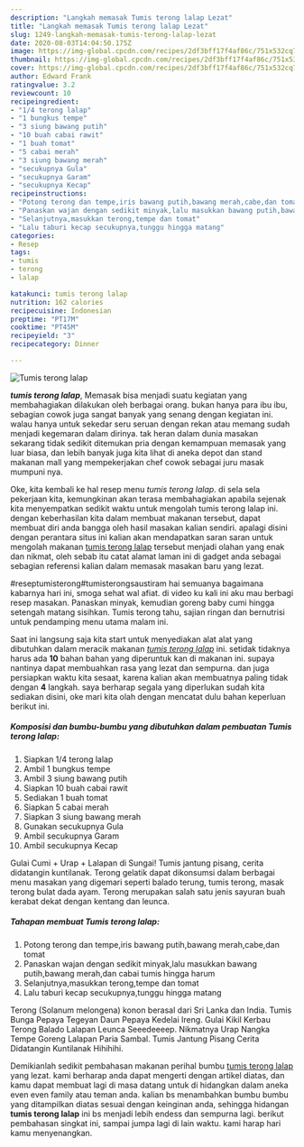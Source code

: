 ```yaml
---
description: "Langkah memasak Tumis terong lalap Lezat"
title: "Langkah memasak Tumis terong lalap Lezat"
slug: 1249-langkah-memasak-tumis-terong-lalap-lezat
date: 2020-08-03T14:04:50.175Z
image: https://img-global.cpcdn.com/recipes/2df3bff17f4af86c/751x532cq70/tumis-terong-lalap-foto-resep-utama.jpg
thumbnail: https://img-global.cpcdn.com/recipes/2df3bff17f4af86c/751x532cq70/tumis-terong-lalap-foto-resep-utama.jpg
cover: https://img-global.cpcdn.com/recipes/2df3bff17f4af86c/751x532cq70/tumis-terong-lalap-foto-resep-utama.jpg
author: Edward Frank
ratingvalue: 3.2
reviewcount: 10
recipeingredient:
- "1/4 terong lalap"
- "1 bungkus tempe"
- "3 siung bawang putih"
- "10 buah cabai rawit"
- "1 buah tomat"
- "5 cabai merah"
- "3 siung bawang merah"
- "secukupnya Gula"
- "secukupnya Garam"
- "secukupnya Kecap"
recipeinstructions:
- "Potong terong dan tempe,iris bawang putih,bawang merah,cabe,dan tomat"
- "Panaskan wajan dengan sedikit minyak,lalu masukkan bawang putih,bawang merah,dan cabai tumis hingga harum"
- "Selanjutnya,masukkan terong,tempe dan tomat"
- "Lalu taburi kecap secukupnya,tunggu hingga matang"
categories:
- Resep
tags:
- tumis
- terong
- lalap

katakunci: tumis terong lalap 
nutrition: 162 calories
recipecuisine: Indonesian
preptime: "PT17M"
cooktime: "PT45M"
recipeyield: "3"
recipecategory: Dinner

---
```



![Tumis terong lalap](https://img-global.cpcdn.com/recipes/2df3bff17f4af86c/751x532cq70/tumis-terong-lalap-foto-resep-utama.jpg)

<b><i>tumis terong lalap</i></b>, Memasak bisa menjadi suatu kegiatan yang membahagiakan dilakukan oleh berbagai orang. bukan hanya para ibu ibu, sebagian cowok juga sangat banyak yang senang dengan kegiatan ini. walau hanya untuk sekedar seru seruan dengan rekan atau memang sudah menjadi kegemaran dalam dirinya. tak heran dalam dunia masakan sekarang tidak sedikit ditemukan pria dengan kemampuan memasak yang luar biasa, dan lebih banyak juga kita lihat di aneka depot dan stand makanan mall yang mempekerjakan chef cowok sebagai juru masak mumpuni nya.

Oke, kita kembali ke hal resep menu <i>tumis terong lalap</i>. di sela sela pekerjaan kita, kemungkinan akan terasa membahagiakan apabila sejenak kita menyempatkan sedikit waktu untuk mengolah tumis terong lalap ini. dengan keberhasilan kita dalam membuat makanan tersebut, dapat membuat diri anda bangga oleh hasil masakan kalian sendiri. apalagi disini dengan perantara situs ini kalian akan mendapatkan saran saran untuk mengolah makanan <u>tumis terong lalap</u> tersebut menjadi olahan yang enak dan nikmat, oleh sebab itu catat alamat laman ini di gadget anda sebagai sebagian referensi kalian dalam memasak masakan baru yang lezat.

#reseptumisterong#tumisterongsaustiram hai semuanya bagaimana kabarnya hari ini, smoga sehat wal afiat. di video ku kali ini aku mau berbagi resep masakan. Panaskan minyak, kemudian goreng baby cumi hingga setengah matang sisihkan. Tumis terong tahu, sajian ringan dan bernutrisi untuk pendamping menu utama malam ini.


Saat ini langsung saja kita start untuk menyediakan alat alat yang dibutuhkan dalam meracik makanan <u><i>tumis terong lalap</i></u> ini. setidak tidaknya harus ada <b>10</b> bahan bahan yang diperuntuk kan di makanan ini. supaya nantinya dapat membuahkan rasa yang lezat dan sempurna. dan juga persiapkan waktu kita sesaat, karena kalian akan membuatnya paling tidak dengan <b>4</b> langkah. saya berharap segala yang diperlukan sudah kita sediakan disini, oke mari kita olah dengan mencatat dulu bahan keperluan berikut ini.

<!--inarticleads1-->

##### Komposisi dan bumbu-bumbu yang dibutuhkan dalam pembuatan Tumis terong lalap:

1. Siapkan 1/4 terong lalap
1. Ambil 1 bungkus tempe
1. Ambil 3 siung bawang putih
1. Siapkan 10 buah cabai rawit
1. Sediakan 1 buah tomat
1. Siapkan 5 cabai merah
1. Siapkan 3 siung bawang merah
1. Gunakan secukupnya Gula
1. Ambil secukupnya Garam
1. Ambil secukupnya Kecap


Gulai Cumi + Urap + Lalapan di Sungai! Tumis jantung pisang, cerita didatangin kuntilanak. Terong gelatik dapat dikonsumsi dalam berbagai menu masakan yang digemari seperti balado terung, tumis terong, masak terong bulat dada ayam. Terong merupakan salah satu jenis sayuran buah kerabat dekat dengan kentang dan leunca. 

<!--inarticleads2-->

##### Tahapan membuat Tumis terong lalap:

1. Potong terong dan tempe,iris bawang putih,bawang merah,cabe,dan tomat
1. Panaskan wajan dengan sedikit minyak,lalu masukkan bawang putih,bawang merah,dan cabai tumis hingga harum
1. Selanjutnya,masukkan terong,tempe dan tomat
1. Lalu taburi kecap secukupnya,tunggu hingga matang


Terong (Solanum melongena) konon berasal dari Sri Lanka dan India. Tumis Bunga Pepaya Tegeyan Daun Pepaya Kedelai Ireng. Gulai Kikil Kerbau Terong Balado Lalapan Leunca Seeedeeeep. Nikmatnya Urap Nangka Tempe Goreng Lalapan Paria Sambal. Tumis Jantung Pisang Cerita Didatangin Kuntilanak Hihihihi. 

Demikianlah sedikit pembahasan makanan perihal bumbu <u>tumis terong lalap</u> yang lezat. kami berharap anda dapat mengerti dengan artikel diatas, dan kamu dapat membuat lagi di masa datang untuk di hidangkan dalam aneka even even family atau teman anda. kalian bs menambahkan bumbu bumbu yang ditampilkan diatas sesuai dengan keinginan anda, sehingga hidangan <b>tumis terong lalap</b> ini bs menjadi lebih endess dan sempurna lagi. berikut pembahasan singkat ini, sampai jumpa lagi di lain waktu. kami harap hari kamu menyenangkan.
